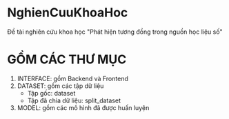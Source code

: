 # NghienCuuKhoaHoc
Đề tài nghiên cứu khoa học "Phát hiện tương đồng trong nguồn học liệu số"

# GỒM CÁC THƯ MỤC
1. INTERFACE: gồm Backend và Frontend
2. DATASET: gồm các tập dữ liệu
   - Tập gốc: dataset
   - Tập đã chia dữ liệu: split_dataset
3. MODEL: gồm các mô hình đã được huấn luyện
